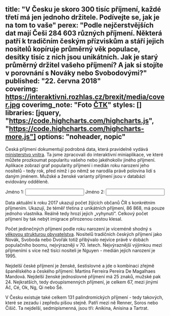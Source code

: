title: "V Česku je skoro 300 tisíc příjmení, každé třetí má jen jednoho držitele. Podívejte se, jak je na tom to vaše"
perex: "Podle nejčerstvějších dat mají Češi 284 603 různých příjmení. Některá patří k tradičním českým přízviskům a stáří jejich nositelů kopíruje průměrný věk populace, desítky tisíc z nich jsou unikátních. Jak je starý průměrný držitel vašeho příjmení? A jak si stojíte v porovnání s Nováky nebo Svobodovými?"
published: "22. června 2018"    
coverimg: https://interaktivni.rozhlas.cz/brexit/media/cover.jpg
coverimg_note: "Foto <a href='#'>ČTK</a>"
styles: []
libraries: [jquery, "https://code.highcharts.com/highcharts.js", "https://code.highcharts.com/highcharts-more.js"]
options: "noheader, nopic"
---

Česká příjmení dokumentují podrobná data, která pravidelně vydává [ministerstvo vnitra](http://www.mvcr.cz/clanek/cetnost-jmen-a-prijmeni-722752.aspx). Ta jsme zpracovali do interaktivní miniaplikace, ve které můžete prozkoumat popularitu vašeho nebo jakéhokoliv jiného příjmení. Aplikace zobrazí graf popularity příjmení i medián roku narození jeho nositelů - tedy rok, před nímž i po němž se narodila právě polovina lidí s daným jménem. Mužské a ženské varianty příjmení jsou v databázi evidovány odděleně. 

<div class="ui-widget">
  <label for="name1">Jméno 1: </label>
  <input id="name1" class="nameac">
  <label for="name2">Jméno 2: </label>
  <input id="name2" class="nameac">
</div>
<div id="appchart"></div>
<div id="median1info" class="medianinfo"></div>
<div id="median2info" class="medianinfo"></div>

Data aktuální k roku 2017 ukazují počet žijících občanů ČR s konkrétním příjmením. Ukazují, že téměř třetina z unikátních příjmení, 86 868, má pouze jednoho vlastníka. Reálně tedy hrozí jejich „vyhynutí“. Celkový počet příjmení by tak nebýt imigrace přirozenou cestou klesal.

Počet jedinečných příjmení podle roku narození je víceméně shodný s [věkovou strukturou obyvatelstva](https://www.czso.cz/staticke/animgraf/cz/index.html?lang=cz). Nositelů tradičních českých příjmení jako Novák, Svoboda nebo Dvořák totiž přibývalo nejvíce právě v dobách populačního boomu, nejvýrazněji v 70. letech. Nejvýraznější výjimkou mezi příjmeními s více než tisíci nositeli je Nguyen - medián jejich narození je 1995.

<div id="uniqnames"></div>

Nejdelší české příjmení je ženské, šestislovné a jde o kombinaci zřejmě španělského a českého příjmení: Martins Ferreira Pereira De Magalhaes Mandová. Nejdelší ženské jednoslovné příjmení má 25 znaků, mužské pak 24. Nejkratších, tedy dvoupísmenných příjmení, je celkem 67, mezi jinými Áč, Cé, Ok, Ng, Qi nebo Šé. 

V Česku existuje také celkem 131 palindromických příjmení - tedy takových, které se zezadu i zepředu píšou stejně. Patří mezi ně Renner, Soros nebo Čišič. Ta nejdelší, sedmipísmenná, jsou tři: Anikina, Anisina a Tartrat.

